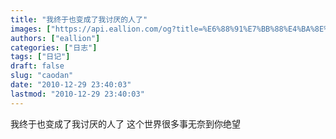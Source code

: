 ```yaml
---
title: "我终于也变成了我讨厌的人了"
images: ["https://api.eallion.com/og?title=%E6%88%91%E7%BB%88%E4%BA%8E%E4%B9%9F%E5%8F%98%E6%88%90%E4%BA%86%E6%88%91%E8%AE%A8%E5%8E%8C%E7%9A%84%E4%BA%BA%E4%BA%86"]
authors: ["eallion"]
categories: ["日志"]
tags: ["日记"]
draft: false
slug: "caodan"
date: "2010-12-29 23:40:03"
lastmod: "2010-12-29 23:40:03"
---
```


我终于也变成了我讨厌的人了
这个世界很多事无奈到你绝望
